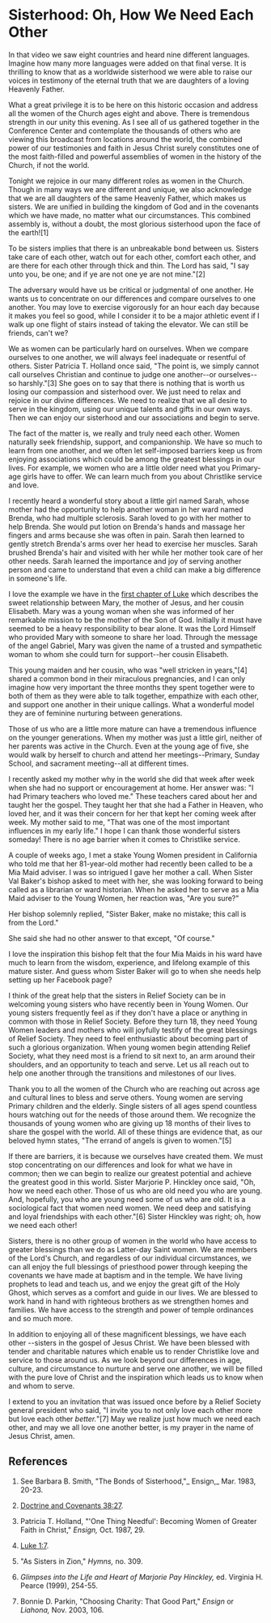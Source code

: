 # Sisterhood: Oh, How We Need Each Other

In that video we saw eight countries and heard nine different languages.
Imagine how many more languages were added on that final verse. It is
thrilling to know that as a worldwide sisterhood we were able to raise our
voices in testimony of the eternal truth that we are daughters of a loving
Heavenly Father.

What a great privilege it is to be here on this historic occasion and address
all the women of the Church ages eight and above. There is tremendous strength
in our unity this evening. As I see all of us gathered together in the
Conference Center and contemplate the thousands of others who are viewing this
broadcast from locations around the world, the combined power of our
testimonies and faith in Jesus Christ surely constitutes one of the most
faith-filled and powerful assemblies of women in the history of the Church, if
not the world.

Tonight we rejoice in our many different roles as women in the Church. Though
in many ways we are different and unique, we also acknowledge that we are all
daughters of the same Heavenly Father, which makes us sisters. We are unified
in building the kingdom of God and in the covenants which we have made, no
matter what our circumstances. This combined assembly is, without a doubt, the
most glorious sisterhood upon the face of the earth![1]

To be sisters implies that there is an unbreakable bond between us. Sisters
take care of each other, watch out for each other, comfort each other, and are
there for each other through thick and thin. The Lord has said, "I say unto
you, be one; and if ye are not one ye are not mine."[2]

The adversary would have us be critical or judgmental of one another. He wants
us to concentrate on our differences and compare ourselves to one another. You
may love to exercise vigorously for an hour each day because it makes you feel
so good, while I consider it to be a major athletic event if I walk up one
flight of stairs instead of taking the elevator. We can still be friends,
can't we?

We as women can be particularly hard on ourselves. When we compare ourselves
to one another, we will always feel inadequate or resentful of others. Sister
Patricia T. Holland once said, "The point is, we simply cannot call ourselves
Christian and continue to judge one another--or ourselves--so harshly."[3] She
goes on to say that there is nothing that is worth us losing our compassion
and sisterhood over. We just need to relax and rejoice in our divine
differences. We need to realize that we all desire to serve in the kingdom,
using our unique talents and gifts in our own ways. Then we can enjoy our
sisterhood and our associations and begin to serve.

The fact of the matter is, we really and truly need each other. Women
naturally seek friendship, support, and companionship. We have so much to
learn from one another, and we often let self-imposed barriers keep us from
enjoying associations which could be among the greatest blessings in our
lives. For example, we women who are a little older need what you Primary-age
girls have to offer. We can learn much from you about Christlike service and
love.

I recently heard a wonderful story about a little girl named Sarah, whose
mother had the opportunity to help another woman in her ward named Brenda, who
had multiple sclerosis. Sarah loved to go with her mother to help Brenda. She
would put lotion on Brenda's hands and massage her fingers and arms because
she was often in pain. Sarah then learned to gently stretch Brenda's arms over
her head to exercise her muscles. Sarah brushed Brenda's hair and visited with
her while her mother took care of her other needs. Sarah learned the
importance and joy of serving another person and came to understand that even
a child can make a big difference in someone's life.

I love the example we have in the [first chapter of
Luke](/scriptures/nt/luke/1?lang=eng) which describes the sweet relationship
between Mary, the mother of Jesus, and her cousin Elisabeth. Mary was a young
woman when she was informed of her remarkable mission to be the mother of the
Son of God. Initially it must have seemed to be a heavy responsibility to bear
alone. It was the Lord Himself who provided Mary with someone to share her
load. Through the message of the angel Gabriel, Mary was given the name of a
trusted and sympathetic woman to whom she could turn for support--her cousin
Elisabeth.

This young maiden and her cousin, who was "well stricken in years,"[4] shared
a common bond in their miraculous pregnancies, and I can only imagine how very
important the three months they spent together were to both of them as they
were able to talk together, empathize with each other, and support one another
in their unique callings. What a wonderful model they are of feminine
nurturing between generations.

Those of us who are a little more mature can have a tremendous influence on
the younger generations. When my mother was just a little girl, neither of her
parents was active in the Church. Even at the young age of five, she would
walk by herself to church and attend her meetings--Primary, Sunday School, and
sacrament meeting--all at different times.

I recently asked my mother why in the world she did that week after week when
she had no support or encouragement at home. Her answer was: "I had Primary
teachers who loved me." These teachers cared about her and taught her the
gospel. They taught her that she had a Father in Heaven, who loved her, and it
was their concern for her that kept her coming week after week. My mother said
to me, "That was one of the most important influences in my early life." I
hope I can thank those wonderful sisters someday! There is no age barrier when
it comes to Christlike service.

A couple of weeks ago, I met a stake Young Women president in California who
told me that her 81-year-old mother had recently been called to be a Mia Maid
adviser. I was so intrigued I gave her mother a call. When Sister Val Baker's
bishop asked to meet with her, she was looking forward to being called as a
librarian or ward historian. When he asked her to serve as a Mia Maid adviser
to the Young Women, her reaction was, "Are you sure?"

Her bishop solemnly replied, "Sister Baker, make no mistake; this call is from
the Lord."

She said she had no other answer to that except, "Of course."

I love the inspiration this bishop felt that the four Mia Maids in his ward
have much to learn from the wisdom, experience, and lifelong example of this
mature sister. And guess whom Sister Baker will go to when she needs help
setting up her Facebook page?

I think of the great help that the sisters in Relief Society can be in
welcoming young sisters who have recently been in Young Women. Our young
sisters frequently feel as if they don't have a place or anything in common
with those in Relief Society. Before they turn 18, they need Young Women
leaders and mothers who will joyfully testify of the great blessings of Relief
Society. They need to feel enthusiastic about becoming part of such a glorious
organization. When young women begin attending Relief Society, what they need
most is a friend to sit next to, an arm around their shoulders, and an
opportunity to teach and serve. Let us all reach out to help one another
through the transitions and milestones of our lives.

Thank you to all the women of the Church who are reaching out across age and
cultural lines to bless and serve others. Young women are serving Primary
children and the elderly. Single sisters of all ages spend countless hours
watching out for the needs of those around them. We recognize the thousands of
young women who are giving up 18 months of their lives to share the gospel
with the world. All of these things are evidence that, as our beloved hymn
states, "The errand of angels is given to women."[5]

If there are barriers, it is because we ourselves have created them. We must
stop concentrating on our differences and look for what we have in common;
then we can begin to realize our greatest potential and achieve the greatest
good in this world. Sister Marjorie P. Hinckley once said, "Oh, how we need
each other. Those of us who are old need you who are young. And, hopefully,
you who are young need some of us who are old. It is a sociological fact that
women need women. We need deep and satisfying and loyal friendships with each
other."[6] Sister Hinckley was right; oh, how we need each other!

Sisters, there is no other group of women in the world who have access to
greater blessings than we do as Latter-day Saint women. We are members of the
Lord's Church, and regardless of our individual circumstances, we can all
enjoy the full blessings of priesthood power through keeping the covenants we
have made at baptism and in the temple. We have living prophets to lead and
teach us, and we enjoy the great gift of the Holy Ghost, which serves as a
comfort and guide in our lives. We are blessed to work hand in hand with
righteous brothers as we strengthen homes and families. We have access to the
strength and power of temple ordinances and so much more.

In addition to enjoying all of these magnificent blessings, we have each other
--sisters in the gospel of Jesus Christ. We have been blessed with tender and
charitable natures which enable us to render Christlike love and service to
those around us. As we look beyond our differences in age, culture, and
circumstance to nurture and serve one another, we will be filled with the pure
love of Christ and the inspiration which leads us to know when and whom to
serve.

I extend to you an invitation that was issued once before by a Relief Society
general president who said, "I invite you to not only love each other more but
love each other _better._"[7] May we realize just how much we need each other,
and may we all love one another better, is my prayer in the name of Jesus
Christ, amen.

## References

  1. See Barbara B. Smith, "The Bonds of Sisterhood,"_ Ensign,_ Mar. 1983, 20-23.

  2. [Doctrine and Covenants 38:27](https://www.lds.org/scriptures/dc-testament/dc/38.27?lang=eng#26).

  3. Patricia T. Holland, "'One Thing Needful': Becoming Women of Greater Faith in Christ," _Ensign,_ Oct. 1987, 29.

  4. [Luke 1:7](https://www.lds.org/scriptures/nt/luke/1.7?lang=eng#6).

  5. "As Sisters in Zion," _Hymns,_ no. 309.

  6. _Glimpses into the Life and Heart of Marjorie Pay Hinckley,_ ed. Virginia H. Pearce (1999), 254-55.

  7. Bonnie D. Parkin, "Choosing Charity: That Good Part," _Ensign_ or _Liahona,_ Nov. 2003, 106.

